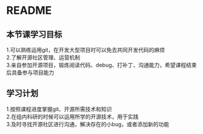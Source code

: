 # README
## 本节课学习目标
1.可以熟练运用git，在开发大型项目时可以免去共同开发代码的麻烦  
2.了解开源社区管理、运营机制  
3.亲自参加开源项目，锻炼阅读代码、debug、打补丁、沟通能力，希望课程结束后具备参与项目能力  
## 学习计划
1.按照课程进度掌握git、开源所需技术和知识  
2.在组内科研的时候可以运用所学的开源技术，用于实践  
3.及时寻找开源社区进行沟通，解决存在的小bug，或者添加新的功能
